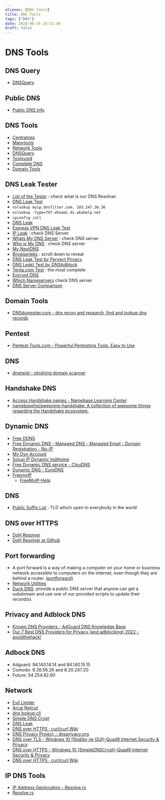 ```yaml
---
aliases: [DNS Tools]
title: DNS Tools
tags: ["DNS"]
date: 2020-06-16 19:52:40
draft: false
---
```


# DNS Tools

## DNS Query

- [DNSQuery](https://dnsquery.org/dnsquery/)

## Public DNS

- [Public DNS Info](https://public-dns.info/)

## DNS Tools

- [Centralops](https://centralops.net/co/)
- [Manytools](https://manytools.org/network/)
- [Network Tools](https://network-tools.com/)
- [DNSQuery](https://dnsquery.org/)
- [Toolsvoid](https://www.toolsvoid.com)
- [Complete DNS](https://completedns.com/)
- [Domain Tools](https://whois.domaintools.com/)

## DNS Leak Tester

- [List of the Tester](https://routersecurity.org/testdns.php) : check what is our DNS Resolver.
- [DNS Leak Test](https://www.dnsleaktest.com)
- `nslookup myip.dnsfilter.com. 103.247.36.36`
- `nslookup -type=TXT whoami.ds.akahelp.net`
- `ipconfig /all`
- [DNS Leak](https://dnsleak.com)
- [Express VPN DNS Leak Test](https://www.expressvpn.com/dns-leak-test)
- [IP Leak](https://ipleak.net/) : check DNS Server
- [Whats My DNS Server](https://www.whatsmydnsserver.com/) : check DNS server
- [Who is My DNS](https://whoismydns.com/) : check DNS server
- [My NextDNS](https://my.nextdns.io/)
- [Browserleks](https://browserleaks.com/ip) : scroll down to reveal
- [DNS Leak Test by Pervect Privacy](https://www.perfect-privacy.com/en/tests/dns-leaktest)
- [DNS Leakt Test by DNSAdblock](https://dnsadblock.com/dns-leak-test/)
- [Tenta.com Test](https://tenta.com/test/) : the most complete
- [Encrypt DNS](https://www.toptal.com/web/encrypted-safe-with-esni-doh-dot)
- [Which Nameservers](https://which.nameserve.rs/) check DNS server
- [DNS Server Comparison](https://www.grc.com/dns/benchmark.htm)

## Domain Tools

- [DNSdumpster.com - dns recon and research, find and lookup dns records](https://dnsdumpster.com/)

## Pentest

- [Pentest-Tools.com - Powerful Pentesting Tools, Easy to Use](https://pentest-tools.com/home)

## DNS  

- [dnstwist - phishing domain scanner](https://dnstwist.it/)

## Handshake DNS

- [Access Handshake names - Namebase Learning Center](https://learn.namebase.io/starting-from-zero/how-to-access-handshake-sites)
- [namebasehq/awesome-handshake: A collection of awesome things regarding the Handshake ecosystem.](https://github.com/namebasehq/awesome-handshake)

## Dynamic DNS

- [Free DDNS](https://freemyip.com/main)
- [Free Dynamic DNS - Managed DNS - Managed Email - Domain Registration - No-IP](https://www.noip.com/)
- [My Dyn Account](https://account.dyn.com/)
- [Solusi IP Dynamic Indihome](https://ip-dynamic.com/)
- [Free Dynamic DNS service - ClouDNS](https://asia.cloudns.net/dynamic-dns/)
- [Dynamic DNS - EuroDNS](https://www.eurodns.com/dynamic-dns)
- [FreemyIP](https://freemyip.com/update?token=973c1ba1468f0bbe24dbc1a5&domain=irosyadi.freemyip.com)
    - [FreeMyIP-Help](https://freemyip.com/help?domain=irosyadi.freemyip.com&token=973c1ba1468f0bbe24dbc1a5)

## DNS

- [Public Suffix List](https://publicsuffix.org/) : TLD which open to everybody in the world

## DNS over HTTPS

- [DoH Resolver](https://wiki.mozilla.org/Trusted_Recursive_Resolver#DNS-over-HTTPS_Prefs_in_Firefox)
- [DoH Resolver at Github](https://github.com/curl/curl/wiki/DNS-over-HTTPS)

## Port forwarding

- A port forward is a way of making a computer on your home or business network accessible to computers on the internet, even though they are behind a router. ([portforward)](https://portforward.com/)
- [Network Utilities](https://portforward.com/store/pfconfig.cgi)
- [Duck DNS](https://www.duckdns.org/why.jsp): provide a public DNS server that anyone can get a subdomain and use one of our provided scripts to update their record(s).

## Privacy and Adblock DNS

- [Known DNS Providers - AdGuard DNS Knowledge Base](https://adguard-dns.io/kb/general/dns-providers/)
- [Our 7 Best DNS Providers for Privacy (and adblocking) 2022 - avoidthehack!](https://avoidthehack.com/best-dns-privacy)

## Adbock DNS

- Adguard: 94.140.14.14 and 94.140.15.15
- Comodo: 8.26.56.26 and 8.20.247.20
- Future: 54.254.82.60

## Network

- [Evil Limiter](https://github.com/bitbrute/evillimiter-windows)
- [Arcai Netcut](https://arcai.com/)
- [dns lookup cli](https://github.com/ameshkov/dnslookup)
- [Simple DNS Crypt](https://github.com/bitbeans/SimpleDnsCrypt)
- [DNS Leak](https://dnsleak.com/)
- [DNS over HTTPS · curl/curl Wiki](https://github.com/curl/curl/wiki/DNS-over-HTTPS#publicly-available-servers=)
- [DNS Privacy Project :: dnsprivacy.org](https://dnsprivacy.org/)
- [DNS over TLS - Windows 10 (Stubby /w GUI)–Quad9 Internet Security & Privacy](https://support.quad9.net/hc/en-us/articles/4408347318285-DNS-over-TLS-Windows-10-Stubby-w-GUI-)
- [DNS over HTTPS - Windows 10 (SimpleDNSCrypt)–Quad9 Internet Security & Privacy](https://support.quad9.net/hc/en-us/articles/360041192592-DNS-over-HTTPS-Windows-10-SimpleDNSCrypt-)
- [DNS over HTTPS · curl/curl Wiki](https://github.com/curl/curl/wiki/DNS-over-HTTPS)

## IP DNS Tools

- [IP Address Geolocation - Resolve.rs](https://resolve.rs/ip/geolocation.html)
- [Resolve.rs](https://resolve.rs/)

